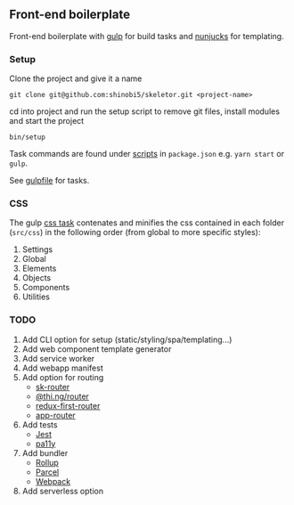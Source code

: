 ## Front-end boilerplate
Front-end boilerplate with [gulp](https://github.com/gulpjs/gulp) for build tasks and [nunjucks](https://github.com/mozilla/nunjucks) for templating.

### Setup

Clone the project and give it a name

```
git clone git@github.com:shinobi5/skeletor.git <project-name>
```

cd into project and run the setup script to remove git files, install modules and start the project

```
bin/setup
```

Task commands are found under [scripts](https://github.com/shinobi5/skeletor/blob/master/package.json#L29) in `package.json` e.g. `yarn start` or `gulp`.

See [gulpfile](https://github.com/shinobi5/skeletor/blob/master/gulpfile.babel.js) for tasks.

### CSS

The gulp [css task](https://github.com/shinobi5/skeletor/blob/master/gulpfile.babel.js#L61) contenates and minifies the css contained in each folder (`src/css`) in the following order (from global to more specific styles):

1. Settings
2. Global
3. Elements
4. Objects
5. Components
6. Utilities

### TODO
1. Add CLI option for setup (static/styling/spa/templating...)
2. Add web component template generator
3. Add service worker
4. Add webapp manifest
5. Add option for routing
    * [sk-router](https://github.com/skatejs/skatejs/tree/master/packages/sk-router)
    * [@thi.ng/router](https://github.com/thi-ng/umbrella/tree/master/packages/router)
    * [redux-first-router](https://github.com/faceyspacey/redux-first-router)
    * [app-router](https://github.com/erikringsmuth/app-router)
6. Add tests
    * [Jest](https://github.com/facebook/jest)
    * [pa11y](https://github.com/pa11y/pa11y)
7. Add bundler
    * [Rollup](https://rollupjs.org/guide/en#quick-start)
    * [Parcel](https://parceljs.org/)
    * [Webpack](https://webpack.js.org/)  
8. Add serverless option
